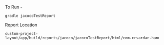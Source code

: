 To Run - 

    gradle jacocoTestReport
    
Report Location


    custom-project-layout/app/build/reports/jacoco/jacocoTestReport/html/com.crsardar.handson.android.custom_project_layout/index.html

